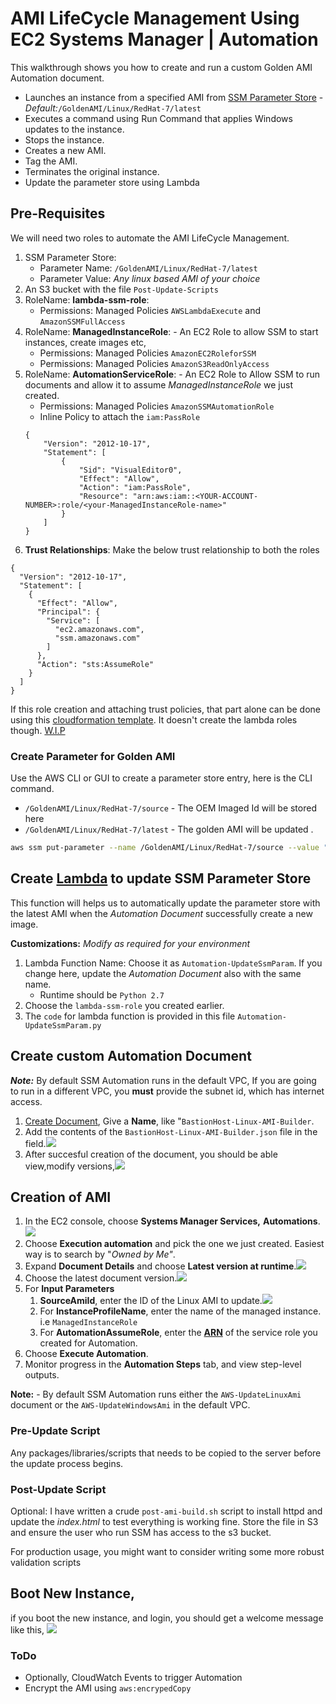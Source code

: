 # AMI LifeCycle Management Using EC2 Systems Manager | Automation

This walkthrough shows you how to create and run a custom Golden AMI Automation document.
 - Launches an instance from a specified AMI from [SSM Parameter Store]() - _Default:_`/GoldenAMI/Linux/RedHat-7/latest`
 - Executes a command using Run Command that applies Windows updates to the instance.
 - Stops the instance.
 - Creates a new AMI.
 - Tag the AMI.
 - Terminates the original instance.
 - Update the parameter store using Lambda


## Pre-Requisites
We will need two roles to automate the AMI LifeCycle Management.
1. SSM Parameter Store:
   - Parameter Name: `/GoldenAMI/Linux/RedHat-7/latest`
   - Parameter Value: _Any linux based AMI of your choice_
1. An S3 bucket with the file `Post-Update-Scripts`
1. RoleName: **lambda-ssm-role**: 
   - Permissions: Managed Policies `AWSLambdaExecute` and `AmazonSSMFullAccess`
1. RoleName: **ManagedInstanceRole**: - An EC2 Role to allow SSM to start instances, create images etc,
   - Permissions: Managed Policies `AmazonEC2RoleforSSM`
   - Permissions: Managed Policies `AmazonS3ReadOnlyAccess`   
1. RoleName: **AutomationServiceRole**: - An EC2 Role to Allow SSM to run documents and allow it to assume _ManagedInstanceRole_ we just created.
   - Permissions: Managed Policies `AmazonSSMAutomationRole`
   - Inline Policy to attach the `iam:PassRole`
    ```
    {
        "Version": "2012-10-17",
        "Statement": [
            {
                "Sid": "VisualEditor0",
                "Effect": "Allow",
                "Action": "iam:PassRole",
                "Resource": "arn:aws:iam::<YOUR-ACCOUNT-NUMBER>:role/<your-ManagedInstanceRole-name>"
            }
        ]
    }
    ```
1. **Trust Relationships**: Make the below trust relationship to both the roles

```
{
  "Version": "2012-10-17",
  "Statement": [
    {
      "Effect": "Allow",
      "Principal": {
        "Service": [
          "ec2.amazonaws.com",
          "ssm.amazonaws.com"
        ]
      },
      "Action": "sts:AssumeRole"
    }
  ]
}
```
If this role creation and attaching trust policies, that part alone can be done using this [cloudformation template](https://console.aws.amazon.com/cloudformation/home?region=us-east-1#/stacks/new?stackName=Systems-Manager-AMI-Automation-Setup&templateURL=https://github.com/miztiik/AWS-Demos/blob/master/How-To/setup-ami-lifecycle-management-using-ssm/build-scripts/create-iam-roles-for-build.yaml). It doesn't create the lambda roles though. [W.I.P](https://docs.aws.amazon.com/systems-manager/latest/userguide/automation-permissions.html)


### Create Parameter for Golden AMI
Use the AWS CLI or GUI to create a parameter store entry, here is the CLI command. 
 - `/GoldenAMI/Linux/RedHat-7/source` - The OEM Imaged Id will be stored here
 - `/GoldenAMI/Linux/RedHat-7/latest` - The golden AMI will be updated .
```sh
aws ssm put-parameter --name /GoldenAMI/Linux/RedHat-7/source --value "ami-c86c3f23" --type String
```

## Create [Lambda](https://docs.aws.amazon.com/systems-manager/latest/userguide/automation-simpatch.html#automation-pet1) to update SSM Parameter Store
This function will helps us to automatically update the parameter store with the latest AMI when the _Automation Document_ successfully create a new image.


**Customizations:**
_Modify as required for your environment_

1. Lambda Function Name: Choose it as `Automation-UpdateSsmParam`. If you change here, update the _Automation Document_ also with the same name.
   - Runtime should be `Python 2.7`
1. Choose the `lambda-ssm-role` you created earlier.
1. The `code` for lambda function is provided in this file `Automation-UpdateSsmParam.py`


## Create custom Automation Document

**_Note:_** By default SSM Automation runs in the default VPC, If you are going to run in a different VPC, you **must** provide the subnet id, which has internet access.

1. [Create Document](https://eu-central-1.console.aws.amazon.com/systems-manager/documents/create-document?region=eu-central-1), Give a **Name**, like "`BastionHost-Linux-AMI-Builder`.
1. Add the contents of the `BastionHost-Linux-AMI-Builder.json` file in the field.![](https://raw.githubusercontent.com/miztiik/AWS-Demos/master/How-To/setup-ami-lifecycle-management-using-ssm/images/Create-Automation-Document-00.png)
1. After succesful creation of the document, you should be able view,modify versions,![](https://raw.githubusercontent.com/miztiik/AWS-Demos/master/How-To/setup-ami-lifecycle-management-using-ssm/images/Create-Automation-Document-01.png)


## Creation of AMI
1. In the EC2 console, choose **Systems Manager Services,** **Automations**.![](https://media.amazonwebservices.com/blog/2017/EC2Sys-Console-1.png)
1. Choose **Execution automation** and pick the one we just created. Easiest way is to search by "_Owned by Me"_.
1. Expand **Document Details** and choose **Latest version at runtime**.![](https://raw.githubusercontent.com/miztiik/AWS-Demos/master/How-To/setup-ami-lifecycle-management-using-ssm/images/AWS-UpdateLinux-Ami-00.png)
1. Choose the latest document version.![](https://raw.githubusercontent.com/miztiik/AWS-Demos/master/How-To/setup-ami-lifecycle-management-using-ssm/images/AWS-UpdateLinux-Ami-01.png)
1. For **Input Parameters**
   1. **SourceAmiId**, enter the ID of the Linux AMI to update.![](https://raw.githubusercontent.com/miztiik/AWS-Demos/master/How-To/setup-ami-lifecycle-management-using-ssm/images/AWS-UpdateLinux-Ami-02.png)
   1. For **InstanceProfileName**, enter the name of the managed instance. i.e `ManagedInstanceRole`
   1. For **AutomationAssumeRole**, enter the [**ARN**](http://docs.aws.amazon.com/IAM/latest/UserGuide/reference_identifiers.html#identifiers-arns) of the service role you created for Automation.
1.  Choose **Execute Automation**.
1.  Monitor progress in the **Automation Steps** tab, and view step-level outputs.

**Note:** - By default SSM Automation runs either the `AWS-UpdateLinuxAmi` document or the `AWS-UpdateWindowsAmi` in the default VPC.


### Pre-Update Script
Any packages/libraries/scripts that needs to be copied to the server before the update process begins.

### Post-Update Script
Optional: I have written a crude `post-ami-build.sh` script to install httpd and update the _index.html_ to test everything is working fine. Store the file in S3 and ensure the user who run SSM has access to the s3 bucket.

For production usage, you might want to consider writing some more robust validation scripts

## Boot New Instance,
if you boot the new instance, and login, you should get a welcome message like this,
![](https://raw.githubusercontent.com/miztiik/AWS-Demos/master/How-To/setup-ami-lifecycle-management-using-ssm/images/AWS-UpdateLinux-Ami-Automatically.png)

### ToDo
- Optionally, CloudWatch Events to trigger Automation
- Encrypt the AMI using `aws:encrypedCopy`
